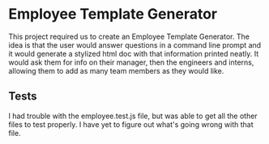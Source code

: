 # Employee Template Generator

This project required us to create an Employee Template Generator. The idea is that the user would answer questions in a command line prompt and it would generate a stylized html doc with that information printed neatly. It would ask them for info on their manager, then the engineers and interns, allowing them to add as many team members as they would like. 

## Tests

I had trouble with the employee.test.js file, but was able to get all the other files to test properly. I have yet to figure out what's going wrong with that file.
 
